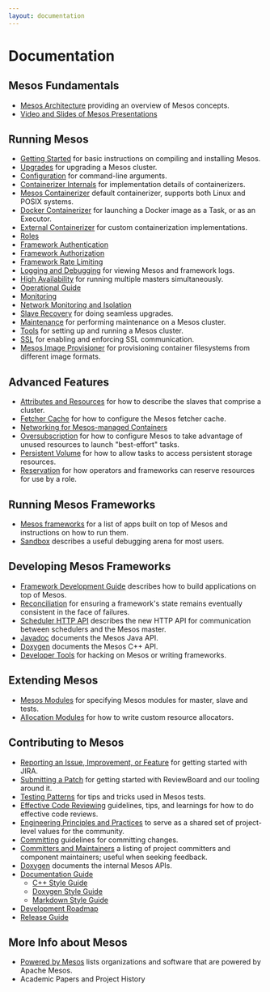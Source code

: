 ```yaml
---
layout: documentation
---
```


# Documentation

## Mesos Fundamentals

* [Mesos Architecture](/documentation/latest/architecture/) providing an overview of Mesos concepts.
* [Video and Slides of Mesos Presentations](/documentation/latest/presentations/)

## Running Mesos

* [Getting Started](/documentation/latest/getting-started/) for basic instructions on compiling and installing Mesos.
* [Upgrades](/documentation/latest/upgrades/) for upgrading a Mesos cluster.
* [Configuration](/documentation/latest/configuration/) for command-line arguments.
* [Containerizer Internals](/documentation/latest/containerizer-internals) for implementation details of containerizers.
* [Mesos Containerizer](/documentation/latest/containerizer/) default containerizer, supports both Linux and POSIX systems.
* [Docker Containerizer](/documentation/latest/docker-containerizer/) for launching a Docker image as a Task, or as an Executor.
* [External Containerizer](/documentation/latest/external-containerizer/) for custom containerization implementations.
* [Roles](/documentation/latest/roles/)
* [Framework Authentication](/documentation/latest/authentication/)
* [Framework Authorization](/documentation/latest/authorization/)
* [Framework Rate Limiting](/documentation/latest/framework-rate-limiting/)
* [Logging and Debugging](/documentation/latest/logging-and-debugging/) for viewing Mesos and framework logs.
* [High Availability](/documentation/latest/high-availability/) for running multiple masters simultaneously.
* [Operational Guide](/documentation/latest/operational-guide/)
* [Monitoring](/documentation/latest/monitoring/)
* [Network Monitoring and Isolation](/documentation/latest/network-monitoring/)
* [Slave Recovery](/documentation/latest/slave-recovery/) for doing seamless upgrades.
* [Maintenance](/documentation/latest/maintenance/) for performing maintenance on a Mesos cluster.
* [Tools](/documentation/latest/tools/) for setting up and running a Mesos cluster.
* [SSL](/documentation/latest/ssl/) for enabling and enforcing SSL communication.
* [Mesos Image Provisioner](/documentation/latest/mesos-provisioner/) for provisioning container filesystems from different image formats.

## Advanced Features

* [Attributes and Resources](/documentation/attributes-resources/) for how to describe the slaves that comprise a cluster.
* [Fetcher Cache](/documentation/latest/fetcher/) for how to configure the Mesos fetcher cache.
* [Networking for Mesos-managed Containers](/documentation/latest/networking-for-mesos-managed-containers/)
* [Oversubscription](/documentation/latest/oversubscription/) for how to configure Mesos to take advantage of unused resources to launch "best-effort" tasks.
* [Persistent Volume](/documentation/latest/persistent-volume/) for how to allow tasks to access persistent storage resources.
* [Reservation](/documentation/latest/reservation/) for how operators and frameworks can reserve resources for use by a role.

## Running Mesos Frameworks

* [Mesos frameworks](/documentation/latest/frameworks/) for a list of apps built on top of Mesos and instructions on how to run them.
* [Sandbox](/documentation/latest/sandbox/) describes a useful debugging arena for most users.

## Developing Mesos Frameworks

* [Framework Development Guide](/documentation/latest/app-framework-development-guide/) describes how to build applications on top of Mesos.
* [Reconciliation](/documentation/latest/reconciliation/) for ensuring a framework's state remains eventually consistent in the face of failures.
* [Scheduler HTTP API](/documentation/latest/scheduler-http-api/) describes the new HTTP API for communication between schedulers and the Mesos master.
* [Javadoc](/api/latest/java/) documents the Mesos Java API.
* [Doxygen](/api/latest/c++/namespacemesos.html) documents the Mesos C++ API.
* [Developer Tools](/documentation/latest/tools/) for hacking on Mesos or writing frameworks.

## Extending Mesos

* [Mesos Modules](/documentation/latest/modules/) for specifying Mesos modules for master, slave and tests.
* [Allocation Modules](/documentation/latest/allocation-module/) for how to write custom resource allocators.

## Contributing to Mesos

* [Reporting an Issue, Improvement, or Feature](/documentation/latest/reporting-a-bug/) for getting started with JIRA.
* [Submitting a Patch](/documentation/latest/submitting-a-patch/) for getting started with ReviewBoard and our tooling around it.
* [Testing Patterns](/documentation/latest/testing-patterns/) for tips and tricks used in Mesos tests.
* [Effective Code Reviewing](/documentation/latest/effective-code-reviewing/) guidelines, tips, and learnings for how to do effective code reviews.
* [Engineering Principles and Practices](/documentation/latest/engineering-principles-and-practices/) to serve as a shared set of project-level values for the community.
* [Committing](/documentation/latest/committing/) guidelines for committing changes.
* [Committers and Maintainers](/documentation/latest/committers/) a listing of project committers and component maintainers; useful when seeking feedback.
* [Doxygen](/api/latest/c++/) documents the internal Mesos APIs.
* [Documentation Guide](/documentation/latest/documentation-guide/)
  * [C++ Style Guide](/documentation/latest/c++-style-guide/)
  * [Doxygen Style Guide](/documentation/latest/doxygen-style-guide/)
  * [Markdown Style Guide](/documentation/latest/markdown-style-guide/)
* [Development Roadmap](/documentation/latest/roadmap/)
* [Release Guide](/documentation/latest/release-guide/)

## More Info about Mesos

* [Powered by Mesos](/documentation/latest/powered-by-mesos/) lists organizations and software that are powered by Apache Mesos.
* Academic Papers and Project History
